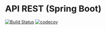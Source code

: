 # API REST (Spring Boot)

[![Build Status](https://app.travis-ci.com/everaldofilho/spring-boot-api-rest.svg?branch=main)](https://app.travis-ci.com/everaldofilho/spring-boot-api-rest)
[![codecov](https://codecov.io/gh/everaldofilho/spring-boot-api-rest/branch/main/graph/badge.svg?token=2aECxBhuAp)](https://codecov.io/gh/everaldofilho/spring-boot-api-rest)
